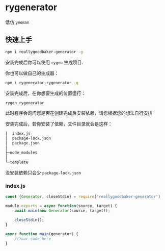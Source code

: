 # rygenerator

低仿 `yeoman` 



## 快速上手

```bash
npm i reallygoodbaker-generator -g
```

安装完成后你可以使用 `rygen` 生成项目.



你也可以做自己的生成器：

```bash
npm i rygenerator-rygenerator -g
```

安装完成后，在你想要生成的位置运行：

```bash
rygen rygenerator
```

此时程序会询问您是否在创建完成后安装依赖，请您根据您的想法自行安排



安装完成后，若你安装了依赖，文件目录就会是这样：

```bash
│  index.js
│  package-lock.json
│  package.json
│
├─node_modules
│
└─template
```

没安装依赖只会少 `package-lock.json`



### index.js

```js
const {Generator, closeStdin} = require('reallygoodbaker-generator')

module.exports = async function(source, target) {
    await main(new Generator(source, target));
    
    closeStdin();
}

async function main(generator) {
    //Your code here
}
```

